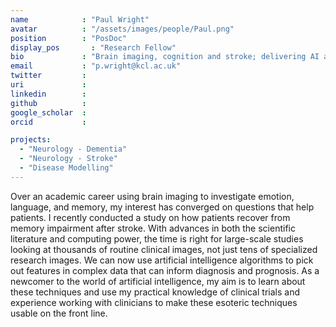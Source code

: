 ```yaml
---
name            : "Paul Wright"
avatar          : "/assets/images/people/Paul.png"
position        : "PosDoc"
display_pos		  : "Research Fellow"
bio             : "Brain imaging, cognition and stroke; delivering AI as a clinician-usable tool"
email           : "p.wright@kcl.ac.uk"
twitter         :
uri             :
linkedin        :
github          :
google_scholar  :
orcid           :

projects:
  - "Neurology - Dementia"
  - "Neurology - Stroke"
  - "Disease Modelling"
---
```


Over an academic career using brain imaging to investigate emotion, language, and memory, my interest has converged on questions that help patients. I recently conducted a study on how patients recover from memory impairment after stroke. With advances in both the scientific literature and computing power, the time is right for large-scale studies looking at thousands of routine clinical images, not just tens of specialized research images. We can now use artificial intelligence algorithms to pick out features in complex data that can inform diagnosis and prognosis. As a newcomer to the world of artificial intelligence, my aim is to learn about these techniques and use my practical knowledge of clinical trials and experience working with clinicians to make these esoteric techniques usable on the front line.
